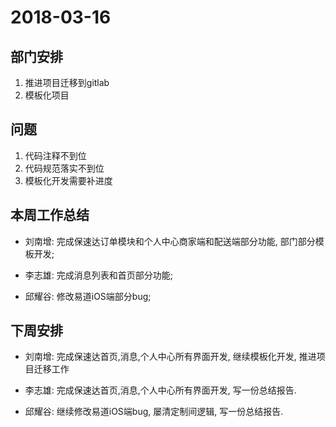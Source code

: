 # 2018-03-16

## 部门安排

1. 推进项目迁移到gitlab
2. 模板化项目

## 问题

1. 代码注释不到位
2. 代码规范落实不到位
3. 模板化开发需要补进度

## 本周工作总结

- 刘南增: 完成保速达订单模块和个人中心商家端和配送端部分功能, 部门部分模板开发;

- 李志雄: 完成消息列表和首页部分功能;

- 邱耀谷: 修改易道iOS端部分bug;

## 下周安排

- 刘南增: 完成保速达首页,消息,个人中心所有界面开发, 继续模板化开发, 推进项目迁移工作

- 李志雄: 完成保速达首页,消息,个人中心所有界面开发, 写一份总结报告.

- 邱耀谷: 继续修改易道iOS端bug, 屡清定制间逻辑, 写一份总结报告.


